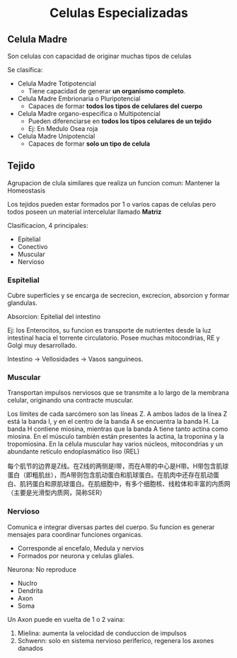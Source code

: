 <h1 align=center>Celulas Especializadas</h1>

## Celula Madre

Son celulas con capacidad de originar muchas tipos de celulas

Se clasifica:
- Celula Madre Totipotencial
  - Tiene capacidad de generar **un organismo completo**.
- Celula Madre Embrionaria o Pluripotencial
  - Capaces de formar **todos los tipos de celulares del cuerpo**
- Celula Madre organo-especifica o Multipotencial
  - Pueden diferenciarse en **todos los tipos celulares de un tejido**
  - Ej: En Medulo Osea roja
- Celula Madre Unipotencial
  - Capaces de formar **solo un tipo de celula**

## Tejido

Agrupacion de clula similares que realiza un funcion comun: Mantener la Homeostasis

Los tejidos pueden estar formados por 1 o varios capas de celulas pero todos poseen un material intercelular llamado **Matriz**

Clasificacion, 4 principales:
- Epitelial
- Conectivo
- Muscular
- Nervioso

### Espitelial

Cubre superficies y se encarga de secrecion, excrecion, absorcion y formar glandulas.

Absorcion: Epitelial del intestino

Ej: los Enterocitos, su funcion es transporte de nutrientes desde la luz intestinal hacia el torrente circulatorio. Posee muchas mitocondrias, RE y Golgi muy desarrollado.

Intestino -> Vellosidades -> Vasos sanguíneos.


### Muscular

Transportan impulsos nerviosos que se transmite a lo largo de la membrana celular, originando una contracte muscular.

Los límites de cada sarcómero son las líneas Z. A ambos lados de la línea Z está la banda I, y en el centro de la banda A se encuentra la banda H. La banda H contiene miosina, mientras que la banda A tiene tanto actina como miosina. En el músculo también están presentes la actina, la troponina y la tropomiosina. En la célula muscular hay varios núcleos, mitocondrias y un abundante retículo endoplasmático liso (REL)

每个肌节的边界是Z线。在Z线的两侧是I带，而在A带的中心是H带。H带包含肌球蛋白（即粗肌丝），而A带则包含肌动蛋白和肌球蛋白。在肌肉中还存在肌动蛋白、肌钙蛋白和原肌球蛋白。在肌细胞中，有多个细胞核、线粒体和丰富的内质网（主要是光滑型内质网，简称SER）

### Nervioso

Comunica e integrar diversas partes del cuerpo. Su funcion es generar mensajes para coordinar funciones organicas.
- Corresponde al encefalo, Medula y nervios
- Formados por neurona y celulas gliales.

Neurona: No reproduce
  - Nuclro
  - Dendrita
  - Axon
  - Soma

Un Axon puede en vuelta de 1 o 2 vaina:
1. Mielina: aumenta la velocidad de conduccion de impulsos
2. Schwenn: solo en sistema nervioso periferico, regenera los axones danados